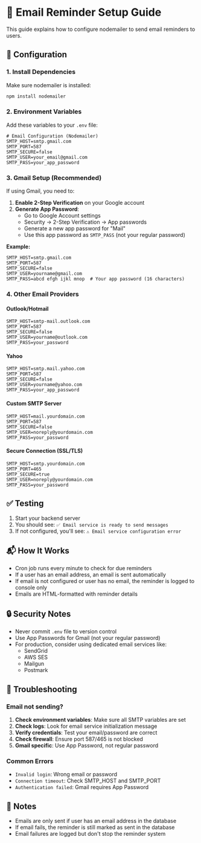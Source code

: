 # 📧 Email Reminder Setup Guide

This guide explains how to configure nodemailer to send email reminders to users.

## 🔧 Configuration

### 1. Install Dependencies

Make sure nodemailer is installed:
```bash
npm install nodemailer
```

### 2. Environment Variables

Add these variables to your `.env` file:

```env
# Email Configuration (Nodemailer)
SMTP_HOST=smtp.gmail.com
SMTP_PORT=587
SMTP_SECURE=false
SMTP_USER=your_email@gmail.com
SMTP_PASS=your_app_password
```

### 3. Gmail Setup (Recommended)

If using Gmail, you need to:

1. **Enable 2-Step Verification** on your Google account
2. **Generate App Password**:
   - Go to Google Account settings
   - Security → 2-Step Verification → App passwords
   - Generate a new app password for "Mail"
   - Use this app password as `SMTP_PASS` (not your regular password)

**Example:**
```env
SMTP_HOST=smtp.gmail.com
SMTP_PORT=587
SMTP_SECURE=false
SMTP_USER=yourname@gmail.com
SMTP_PASS=abcd efgh ijkl mnop  # Your app password (16 characters)
```

### 4. Other Email Providers

#### Outlook/Hotmail
```env
SMTP_HOST=smtp-mail.outlook.com
SMTP_PORT=587
SMTP_SECURE=false
SMTP_USER=yourname@outlook.com
SMTP_PASS=your_password
```

#### Yahoo
```env
SMTP_HOST=smtp.mail.yahoo.com
SMTP_PORT=587
SMTP_SECURE=false
SMTP_USER=yourname@yahoo.com
SMTP_PASS=your_app_password
```

#### Custom SMTP Server
```env
SMTP_HOST=mail.yourdomain.com
SMTP_PORT=587
SMTP_SECURE=false
SMTP_USER=noreply@yourdomain.com
SMTP_PASS=your_password
```

#### Secure Connection (SSL/TLS)
```env
SMTP_HOST=smtp.yourdomain.com
SMTP_PORT=465
SMTP_SECURE=true
SMTP_USER=noreply@yourdomain.com
SMTP_PASS=your_password
```

## ✅ Testing

1. Start your backend server
2. You should see: `✅ Email service is ready to send messages`
3. If not configured, you'll see: `⚠️ Email service configuration error`

## 📬 How It Works

- Cron job runs every minute to check for due reminders
- If a user has an email address, an email is sent automatically
- If email is not configured or user has no email, the reminder is logged to console only
- Emails are HTML-formatted with reminder details

## 🔒 Security Notes

- Never commit `.env` file to version control
- Use App Passwords for Gmail (not your regular password)
- For production, consider using dedicated email services like:
  - SendGrid
  - AWS SES
  - Mailgun
  - Postmark

## 🐛 Troubleshooting

### Email not sending?

1. **Check environment variables**: Make sure all SMTP variables are set
2. **Check logs**: Look for email service initialization message
3. **Verify credentials**: Test your email/password are correct
4. **Check firewall**: Ensure port 587/465 is not blocked
5. **Gmail specific**: Use App Password, not regular password

### Common Errors

- `Invalid login`: Wrong email or password
- `Connection timeout`: Check SMTP_HOST and SMTP_PORT
- `Authentication failed`: Gmail requires App Password

## 📝 Notes

- Emails are only sent if user has an email address in the database
- If email fails, the reminder is still marked as sent in the database
- Email failures are logged but don't stop the reminder system

